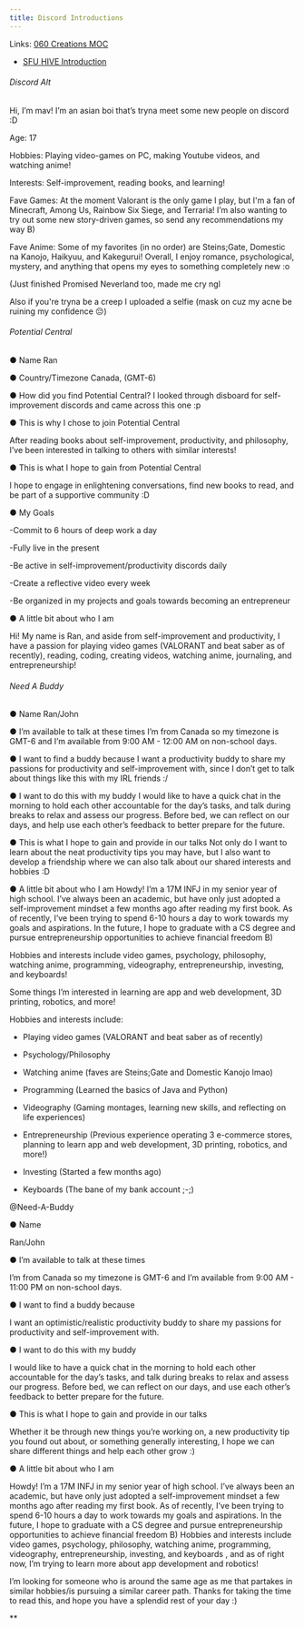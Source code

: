 ```yaml
---
title: Discord Introductions
---
```

Links: [060 Creations MOC](out/060-creations-moc.md)

- [SFU HIVE Introduction](out/sfu-hive-introduction.md)
###### Discord Alt
Hi, I’m mav! I’m an asian boi that’s tryna meet some new people on discord :D

Age: 17

Hobbies: Playing video-games on PC, making Youtube videos, and watching anime!

Interests: Self-improvement, reading books, and learning!

Fave Games: At the moment Valorant is the only game I play, but I'm a fan of Minecraft, Among Us, Rainbow Six Siege, and Terraria! I’m also wanting to try out some new story-driven games, so send any recommendations my way B)

Fave Anime: Some of my favorites (in no order) are Steins;Gate, Domestic na Kanojo, Haikyuu, and Kakegurui! Overall, I enjoy romance, psychological, mystery, and anything that opens my eyes to something completely new :o

(Just finished Promised Neverland too, made me cry ngl 

  

Also if you're tryna be a creep I uploaded a selfie (mask on cuz my acne be ruining my confidence 😔)

  
###### Potential Central
● Name
Ran
  
● Country/Timezone
Canada, (GMT-6)
  
● How did you find Potential Central?
I looked through disboard for self-improvement discords and came across this one :p
  
● This is why I chose to join Potential Central

After reading books about self-improvement, productivity, and philosophy, I’ve been interested in talking to others with similar interests!

  ● This is what I hope to gain from Potential Central

I hope to engage in enlightening conversations, find new books to read, and be part of a supportive community :D

  

● My Goals

\-Commit to 6 hours of deep work a day

\-Fully live in the present

\-Be active in self-improvement/productivity discords daily

\-Create a reflective video every week

\-Be organized in my projects and goals towards becoming an entrepreneur

  

● A little bit about who I am

Hi! My name is Ran, and aside from self-improvement and productivity, I have a passion for playing video games (VALORANT and beat saber as of recently), reading, coding, creating videos, watching anime, journaling, and entrepreneurship! 

###### Need A Buddy
● Name
Ran/John

● I’m available to talk at these times
I’m from Canada so my timezone is GMT-6 and I’m available from 9:00 AM - 12:00 AM on non-school days.
  
● I want to find a buddy because 
I want a productivity buddy to share my passions for productivity and self-improvement with, since I don’t get to talk about things like this with my IRL friends :/

● I want to do this with my buddy 
I would like to have a quick chat in the morning to hold each other accountable for the day’s tasks, and talk during breaks to relax and assess our progress. Before bed, we can reflect on our days, and help use each other’s feedback to better prepare for the future. 

● This is what I hope to gain and provide in our talks 
Not only do I want to learn about the neat productivity tips you may have, but I also want to develop a friendship where we can also talk about our shared interests and hobbies :D

● A little bit about who I am
Howdy! I’m a 17M INFJ in my senior year of high school. I’ve always been an academic, but have only just adopted a self-improvement mindset a few months ago after reading my first book. As of recently, I’ve been trying to spend 6-10 hours a day to work towards my goals and aspirations. In the future, I hope to graduate with a CS degree and pursue entrepreneurship opportunities to achieve financial freedom B)

Hobbies and interests include video games, psychology, philosophy, watching anime, programming, videography, entrepreneurship, investing, and keyboards!  
  
Some things I’m interested in learning are app and web development, 3D printing, robotics, and more!

  
  
  

Hobbies and interests include:

-   Playing video games (VALORANT and beat saber as of recently)
    
-   Psychology/Philosophy
    
-   Watching anime (faves are Steins;Gate and Domestic Kanojo lmao)
    
-   Programming (Learned the basics of Java and Python)
    
-   Videography (Gaming montages, learning new skills, and reflecting on life experiences)
    
-   Entrepreneurship (Previous experience operating 3 e-commerce stores, planning to learn app and web development, 3D printing, robotics, and more!)
    
-   Investing (Started a few months ago)
    
-   Keyboards (The bane of my bank account ;-;)
    

  

@Need-A-Buddy

● Name

Ran/John

  

● I’m available to talk at these times

I’m from Canada so my timezone is GMT-6 and I’m available from 9:00 AM - 11:00 PM on non-school days.

  

● I want to find a buddy because 

I want an optimistic/realistic productivity buddy to share my passions for productivity and self-improvement with.

  

● I want to do this with my buddy 

I would like to have a quick chat in the morning to hold each other accountable for the day’s tasks, and talk during breaks to relax and assess our progress. Before bed, we can reflect on our days, and use each other’s feedback to better prepare for the future. 

  

● This is what I hope to gain and provide in our talks 

Whether it be through new things you’re working on, a new productivity tip you found out about, or something generally interesting, I hope we can share different things and help each other grow :)

  

● A little bit about who I am

Howdy! I’m a 17M INFJ in my senior year of high school. I’ve always been an academic, but have only just adopted a self-improvement mindset a few months ago after reading my first book. As of recently, I’ve been trying to spend 6-10 hours a day to work towards my goals and aspirations. In the future, I hope to graduate with a CS degree and pursue entrepreneurship opportunities to achieve financial freedom B) Hobbies and interests include video games, psychology, philosophy, watching anime, programming, videography, entrepreneurship, investing, and keyboards , and as of right now, I’m trying to learn more about app development and robotics!

  

I’m looking for someone who is around the same age as me that partakes in similar hobbies/is pursuing a similar career path. Thanks for taking the time to read this, and hope you have a splendid rest of your day :)

  
**



